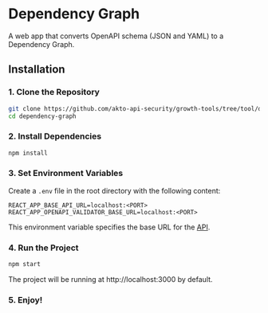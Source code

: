 # Dependency Graph

A web app that converts OpenAPI schema (JSON and YAML) to a Dependency Graph.


## Installation

### 1. Clone the Repository

```bash
git clone https://github.com/akto-api-security/growth-tools/tree/tool/dependency-graph
cd dependency-graph
```

### 2. Install Dependencies

```bash
npm install
```

### 3. Set Environment Variables

Create a `.env` file in the root directory with the following content:

```
REACT_APP_BASE_API_URL=localhost:<PORT>
REACT_APP_OPENAPI_VALIDATOR_BASE_URL=localhost:<PORT>
```

This environment variable specifies the base URL for the [API](https://github.com/akto-api-security/akto/).

### 4. Run the Project

```bash
npm start
```

The project will be running at http://localhost:3000 by default.

### 5. Enjoy!
